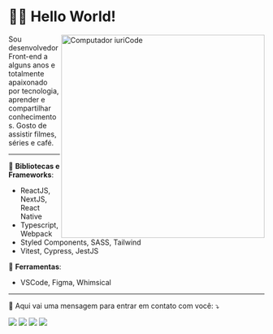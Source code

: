 <h1>🧑‍💻 Hello World!</h1>

<img src="https://raw.githubusercontent.com/MicaelliMedeiros/micaellimedeiros/master/image/computer-illustration.png" min-width="400px" max-width="400px" width="400px" align="right" alt="Computador iuriCode">

<p align="left"> 
  Sou desenvolvedor Front-end a alguns anos e totalmente apaixonado por tecnologia, aprender e compartilhar conhecimentos. Gosto de assistir filmes, séries e café.
</p>

<hr />

<p align="left">
  🦄 <strong>Bibliotecas e Frameworks</strong>:
  <ul>
    <li>ReactJS, NextJS, React Native</li>
    <li>Typescript, Webpack</li>
    <li>Styled Components, SASS, Tailwind</li>
    <li>Vitest, Cypress, JestJS</li>
  </ul>
</p>

<p align="left">
  💼 <strong>Ferramentas</strong>:
  <ul>
    <li>VSCode, Figma, Whimsical</li>
  </ul>
</p>

<hr />

<p align="left">
  💌 Aqui vai uma mensagem para entrar em contato com você: ⤵️
</p>

<p align="left">
  <a href="mailto:avilyrs@gmail.com" alt="Gmail">
  <img src="https://img.shields.io/badge/-Gmail-FF0000?style=flat-square&labelColor=FF0000&logo=gmail&logoColor=white&link=LINK-DO-SEU-EMAIL" /></a>

  <a href="https://www.linkedin.com/in/avilyrs" alt="Linkedin">
  <img src="https://img.shields.io/badge/-Linkedin-0e76a8?style=flat-square&logo=Linkedin&logoColor=white&link=LINK-DO-SEU-LINKEDIN" /></a>

  <a href="https://wa.me/5581982508839" alt="WhatsApp">
  <img src="https://img.shields.io/badge/-WhatsApp-25d366?style=flat-square&labelColor=25d366&logo=whatsapp&logoColor=white&link=API-DO-SEU-WHATSAPP"/></a>
  
  <a href="https://www.instagram.com/avilysva" alt="Instagram">
  <img src="https://img.shields.io/badge/-Instagram-DF0174?style=flat-square&labelColor=DF0174&logo=instagram&logoColor=white&link=LINK-DO-SEU-INSTAGRAM"/></a>
</p>
